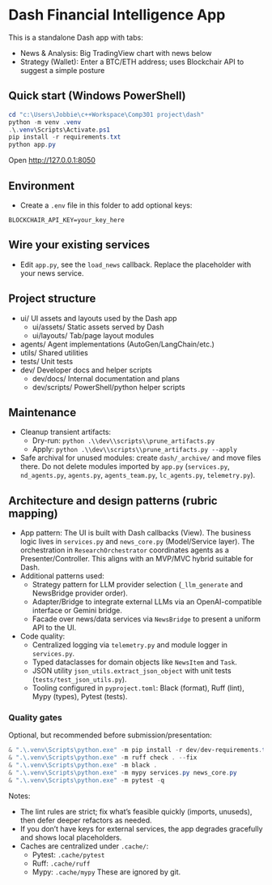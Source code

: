 # Dash Financial Intelligence App

This is a standalone Dash app with tabs:
- News & Analysis: Big TradingView chart with news below
- Strategy (Wallet): Enter a BTC/ETH address; uses Blockchair API to suggest a simple posture

## Quick start (Windows PowerShell)
```powershell
cd "c:\Users\Jobbie\c++Workspace\Comp301 project\dash"
python -m venv .venv
.\.venv\Scripts\Activate.ps1
pip install -r requirements.txt
python app.py
```
Open http://127.0.0.1:8050

## Environment
- Create a `.env` file in this folder to add optional keys:
```
BLOCKCHAIR_API_KEY=your_key_here
```

## Wire your existing services
- Edit `app.py`, see the `load_news` callback. Replace the placeholder with your news service.

## Project structure

- ui/               UI assets and layouts used by the Dash app
	- ui/assets/      Static assets served by Dash
	- ui/layouts/     Tab/page layout modules
- agents/           Agent implementations (AutoGen/LangChain/etc.)
- utils/            Shared utilities
- tests/            Unit tests
- dev/              Developer docs and helper scripts
	- dev/docs/       Internal documentation and plans
	- dev/scripts/    PowerShell/python helper scripts

## Maintenance

- Cleanup transient artifacts:
	- Dry-run: `python .\\dev\\scripts\\prune_artifacts.py`
	- Apply: `python .\\dev\\scripts\\prune_artifacts.py --apply`
- Safe archival for unused modules: create `dash/_archive/` and move files there. Do not delete modules imported by `app.py` (`services.py`, `nd_agents.py`, `agents.py`, `agents_team.py`, `lc_agents.py`, `telemetry.py`).

## Architecture and design patterns (rubric mapping)

- App pattern: The UI is built with Dash callbacks (View). The business logic lives in `services.py` and `news_core.py` (Model/Service layer). The orchestration in `ResearchOrchestrator` coordinates agents as a Presenter/Controller. This aligns with an MVP/MVC hybrid suitable for Dash.
- Additional patterns used:
	- Strategy pattern for LLM provider selection (`_llm_generate` and NewsBridge provider order).
	- Adapter/Bridge to integrate external LLMs via an OpenAI-compatible interface or Gemini bridge.
	- Facade over news/data services via `NewsBridge` to present a uniform API to the UI.
- Code quality:
	- Centralized logging via `telemetry.py` and module logger in `services.py`.
	- Typed dataclasses for domain objects like `NewsItem` and `Task`.
	- JSON utility `json_utils.extract_json_object` with unit tests (`tests/test_json_utils.py`).
	- Tooling configured in `pyproject.toml`: Black (format), Ruff (lint), Mypy (types), Pytest (tests).

### Quality gates

Optional, but recommended before submission/presentation:

```powershell
& ".\.venv\Scripts\python.exe" -m pip install -r dev/dev-requirements.txt
& ".\.venv\Scripts\python.exe" -m ruff check . --fix
& ".\.venv\Scripts\python.exe" -m black .
& ".\.venv\Scripts\python.exe" -m mypy services.py news_core.py
& ".\.venv\Scripts\python.exe" -m pytest -q
```

Notes:
- The lint rules are strict; fix what’s feasible quickly (imports, unuseds), then defer deeper refactors as needed.
- If you don’t have keys for external services, the app degrades gracefully and shows local placeholders.
 - Caches are centralized under `.cache/`:
	 - Pytest: `.cache/pytest`
	 - Ruff: `.cache/ruff`
	 - Mypy: `.cache/mypy`
	 These are ignored by git.
